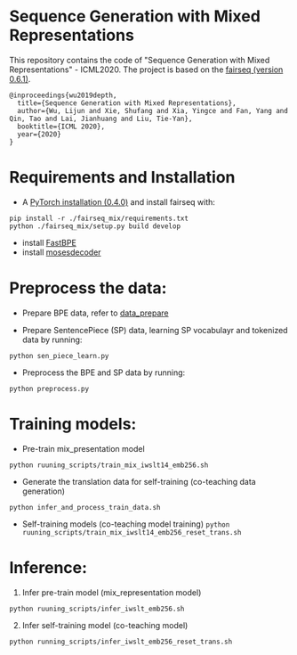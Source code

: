 # Sequence Generation with Mixed Representations
This repository contains the code of "Sequence Generation with Mixed Representations" - ICML2020. 
The project is based on the [fairseq (version 0.6.1)](https://github.com/pytorch/fairseq/tree/v0.6.1).

```
@inproceedings{wu2019depth,
  title={Sequence Generation with Mixed Representations},
  author={Wu, Lijun and Xie, Shufang and Xia, Yingce and Fan, Yang and Qin, Tao and Lai, Jianhuang and Liu, Tie-Yan},
  booktitle={ICML 2020},
  year={2020}
}
```

# Requirements and Installation
* A [PyTorch installation (0.4.0)](http://pytorch.org/)
and install fairseq with:
```
pip install -r ./fairseq_mix/requirements.txt
python ./fairseq_mix/setup.py build develop
```
* install [FastBPE](https://github.com/glample/fastBPE)
* install [mosesdecoder](https://github.com/moses-smt/mosesdecoder)


# Preprocess the data:
* Prepare BPE data, refer to [data_prepare](https://github.com/apeterswu/fairseq_mix/tree/master/examples/translation)

* Prepare SentencePiece (SP) data, learning SP vocabulayr and tokenized data by running:

``` python sen_piece_learn.py ```

* Preprocess the BPE and SP data by running:

``` python preprocess.py ```


# Training models:
* Pre-train mix_presentation model

``` python ruuning_scripts/train_mix_iwslt14_emb256.sh ```

* Generate the translation data for self-training (co-teaching data generation)

``` python infer_and_process_train_data.sh ```

* Self-training models (co-teaching model training)
``` python ruuning_scripts/train_mix_iwslt14_emb256_reset_trans.sh ```


# Inference:
1. Infer pre-train model (mix_representation model)

``` python ruuning_scripts/infer_iwslt_emb256.sh ```

2. Infer self-training model (co-teaching model)

``` python running_scripts/infer_iwslt_emb256_reset_trans.sh ```







